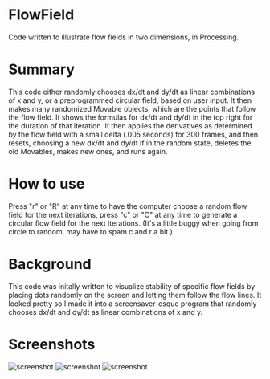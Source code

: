 # FlowField
Code written to illustrate flow fields in two dimensions, in Processing.
# Summary
This code either randomly chooses dx/dt and dy/dt as linear combinations of x and y, or a preprogrammed circular field, based on user input. It then makes many randomized Movable objects, which are the points that follow the flow field. It shows the formulas for dx/dt and dy/dt in the top right for the duration of that iteration. It then applies the derivatives as determined by the flow field with a small delta (.005 seconds) for 300 frames, and then resets, choosing a new dx/dt and dy/dt if in the random state, deletes the old Movables, makes new ones, and runs again.
# How to use
Press "r" or "R" at any time to have the computer choose a random flow field for the next iterations, press "c" or "C" at any time to generate a circular flow field for the next iterations. (It's a little buggy when going from circle to random, may have to spam c and r a bit.)
# Background
This code was initally written to visualize stability of specific flow fields by placing dots randomly on the screen and letting them follow the flow lines. It looked pretty so I made it into a screensaver-esque program that randomly chooses dx/dt and dy/dt as linear combinations of x and y.  
# Screenshots
![screenshot](https://github.com/zgurwitz/FlowField/blob/main/Images/Screenshot%20(183).png)
![screenshot](https://github.com/zgurwitz/FlowField/blob/main/Images/Screenshot%20(186).png)
![screenshot](https://github.com/zgurwitz/FlowField/blob/main/Images/Screenshot%20(187).png)
